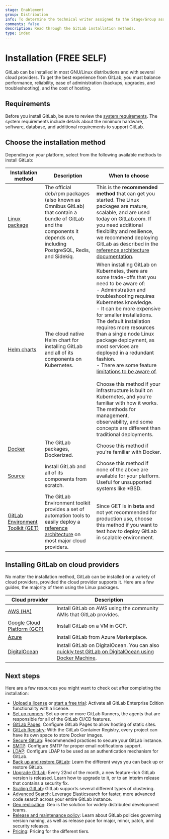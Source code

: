 ```yaml
---
stage: Enablement
group: Distribution
info: To determine the technical writer assigned to the Stage/Group associated with this page, see https://about.gitlab.com/handbook/engineering/ux/technical-writing/#assignments
comments: false
description: Read through the GitLab installation methods.
type: index
---
```


# Installation **(FREE SELF)**

GitLab can be installed in most GNU/Linux distributions and with several
cloud providers. To get the best experience from GitLab, you must balance
performance, reliability, ease of administration (backups, upgrades, and
troubleshooting), and the cost of hosting.

## Requirements

Before you install GitLab, be sure to review the [system requirements](requirements.md).
The system requirements include details about the minimum hardware, software,
database, and additional requirements to support GitLab.

## Choose the installation method

Depending on your platform, select from the following available methods to
install GitLab:

| Installation method | Description | When to choose |
| ------------------- | ----------- | -------------- |
|[Linux package](https://docs.gitlab.com/omnibus/installation/) | The official deb/rpm packages (also known as Omnibus GitLab) that contain a bundle of GitLab and the components it depends on, including PostgreSQL, Redis, and Sidekiq. | This is the **recommended method** that can get you started. The Linux packages are mature, scalable, and are used today on GitLab.com. If you need additional flexibility and resilience, we recommend deploying GitLab as described in the [reference architecture documentation](../administration/reference_architectures/index.md). |
|[Helm charts](https://docs.gitlab.com/charts/) | The cloud native Helm chart for installing GitLab and all of its components on Kubernetes. | When installing GitLab on Kubernetes, there are some trade-offs that you need to be aware of: <br/>- Administration and troubleshooting requires Kubernetes knowledge.<br/>- It can be more expensive for smaller installations. The default installation requires more resources than a single node Linux package deployment, as most services are deployed in a redundant fashion.<br/>- There are some feature [limitations to be aware of](https://docs.gitlab.com/charts/#limitations).<br/><br/> Choose this method if your infrastructure is built on Kubernetes, and you're familiar with how it works. The methods for management, observability, and some concepts are different than traditional deployments. |
|[Docker](https://docs.gitlab.com/omnibus/docker/) | The GitLab packages, Dockerized. | Choose this method if you're familiar with Docker. |
|[Source](installation.md) | Install GitLab and all of its components from scratch. | Choose this method if none of the above are available for your platform. Useful for unsupported systems like \*BSD.|
| [GitLab Environment Toolkit (GET)](https://gitlab.com/gitlab-org/quality/gitlab-environment-toolkit#documentation) | The GitLab Environment toolkit provides a set of automation tools to easily deploy a [reference architecture](../administration/reference_architectures/index.md) on most major cloud providers. | Since GET is in **beta** and not yet recommended for production use, choose this method if you want to test how to deploy GitLab in scalable environment. |

## Installing GitLab on cloud providers

No matter the installation method, GitLab can be installed on a variety of cloud
providers, provided the cloud provider supports it. Here are a few guides, the
majority of them using the Linux packages.

| Cloud provider | Description |
| -------------- | ----------- |
| [AWS (HA)](aws/index.md) |Install GitLab on AWS using the community AMIs that GitLab provides. |
| [Google Cloud Platform (GCP)](google_cloud_platform/index.md) | Install GitLab on a VM in GCP. |
| [Azure](azure/index.md) | Install GitLab from Azure Marketplace. |
| [DigitalOcean](https://about.gitlab.com/blog/2016/04/27/getting-started-with-gitlab-and-digitalocean/) | Install GitLab on DigitalOcean. You can also [quickly test GitLab on DigitalOcean using Docker Machine](digitaloceandocker.md). |

## Next steps

Here are a few resources you might want to check out after completing the
installation:

- [Upload a license](../user/admin_area/license.md)  or [start a free trial](https://about.gitlab.com/free-trial/):
  Activate all GitLab Enterprise Edition functionality with a license.
- [Set up runners](https://docs.gitlab.com/runner/): Set up one or more GitLab
  Runners, the agents that are responsible for all of the GitLab CI/CD features.
- [GitLab Pages](../administration/pages/index.md): Configure GitLab Pages to
  allow hosting of static sites.
- [GitLab Registry](../administration/packages/container_registry.md): With the
  GitLab Container Registry, every project can have its own space to store Docker
  images.
- [Secure GitLab](../security/README.md#securing-your-gitlab-installation):
  Recommended practices to secure your GitLab instance.
- [SMTP](https://docs.gitlab.com/omnibus/settings/smtp.html): Configure SMTP
  for proper email notifications support.
- [LDAP](../administration/auth/ldap/index.md): Configure LDAP to be used as
  an authentication mechanism for GitLab.
- [Back up and restore GitLab](../raketasks/backup_restore.md): Learn the different
  ways you can back up or restore GitLab.
- [Upgrade GitLab](../update/README.md): Every 22nd of the month, a new feature-rich GitLab version
  is released. Learn how to upgrade to it, or to an interim release that contains a security fix.
- [Scaling GitLab](../administration/reference_architectures/index.md):
  GitLab supports several different types of clustering.
- [Advanced Search](../integration/elasticsearch.md): Leverage Elasticsearch for
  faster, more advanced code search across your entire GitLab instance.
- [Geo replication](../administration/geo/index.md):
  Geo is the solution for widely distributed development teams.
- [Release and maintenance policy](../policy/maintenance.md): Learn about GitLab
  policies governing version naming, as well as release pace for major, minor, patch,
  and security releases.
- [Pricing](https://about.gitlab.com/pricing/): Pricing for the different tiers.
